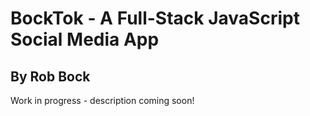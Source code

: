 # BockTok - A Full-Stack JavaScript Social Media App 
## By Rob Bock

Work in progress - description coming soon!